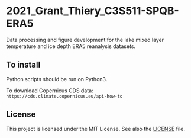 # 2021_Grant_Thiery_C3S511-SPQB-ERA5

Data processing and figure development for the lake mixed layer temperature and ice depth ERA5 reanalysis datasets.


## To install
Python scripts should be run on Python3.

To download Copernicus CDS data: `https://cds.climate.copernicus.eu/api-how-to`

## License
This project is licensed under the MIT License. See also the [LICENSE](https://github.com/VUB-HYDR/2019_Grant_Thiery_C3S511-SPQB-ERA5/blob/master/LICENSE.md) file.

